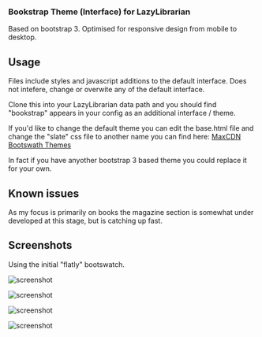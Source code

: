 ### Bookstrap Theme (Interface) for LazyLibrarian

Based on bootstrap 3. Optimised for responsive design from mobile to desktop.

## Usage

Files include styles and javascript additions to the default interface. Does not intefere, change or overwite any of the default interface.

Clone this into your LazyLibrarian data path and you should find "bookstrap" appears in your config as an additional interface / theme.

If you'd like to change the default theme you can edit the base.html file and change the "slate" css file to another name you can find here: [MaxCDN Bootswath Themes](https://www.bootstrapcdn.com/bootswatch/)

In fact if you have anyother bootstrap 3 based theme you could replace it for your own.

## Known issues

As my focus is primarily on books the magazine section is somewhat under developed at this stage, but is catching up fast.

## Screenshots

Using the initial "flatly" bootswatch.

![screenshot](http://i.imgur.com/tYGhjs7.png)

![screenshot](http://i.imgur.com/7tp8Vtj.png)

![screenshot](http://i.imgur.com/6RsRPTY.png)

![screenshot](http://i.imgur.com/HhzdDnD.png)

